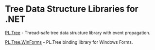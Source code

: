 # Tree Data Structure Libraries for .NET

[PL.Tree](PL.Tree/README.md) - Thread-safe tree data structure library with event propagation.

[PL.Tree.WinForms](PL.Tree.WinForms/README.md) - PL.Tree binding library for Windows Forms.
